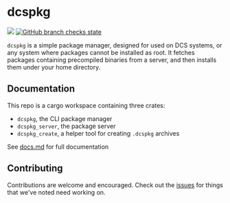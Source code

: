 # dcspkg

[![](https://img.shields.io/crates/v/dcspkg)](https://crates.io/crates/dcspkg)
[![GitHub branch checks state](https://img.shields.io/github/checks-status/uwcs/dcspkg/main)](https://github.com/UWCS/dcspkg/actions)

`dcspkg` is a simple package manager, designed for used on DCS systems, or any system where packages cannot be installed as root. It fetches packages containing precompiled binaries from a server, and then installs them under your home directory.

## Documentation

This repo is a cargo workspace containing three crates:

- `dcspkg`, the CLI package manager
- `dcspkg_server`, the package server
- `dcspkg_create`, a helper tool for creating `.dcspkg` archives

See [docs.md](docs.md) for full documentation

## Contributing

Contributions are welcome and encouraged. Check out the [issues](https://github.com/UWCS/dcspkg/issues) for things that we've noted need working on. 
